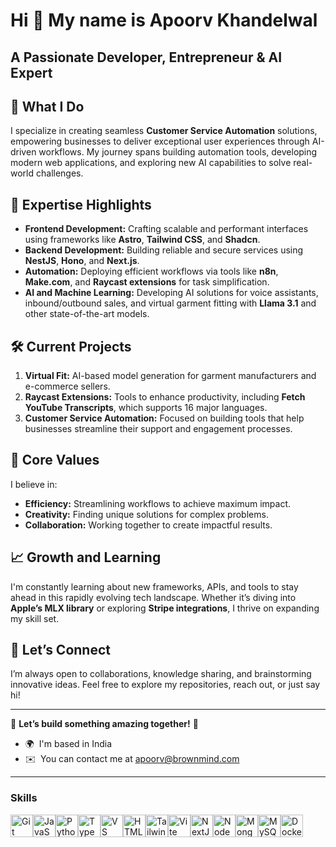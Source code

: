 Hi 👋 My name is Apoorv Khandelwal
==================================

A Passionate Developer, Entrepreneur & AI Expert
------------------------------------------------ 

## 🚀 What I Do  
I specialize in creating seamless **Customer Service Automation** solutions, empowering businesses to deliver exceptional user experiences through AI-driven workflows. My journey spans building automation tools, developing modern web applications, and exploring new AI capabilities to solve real-world challenges.  

## 🌟 Expertise Highlights  
- **Frontend Development:** Crafting scalable and performant interfaces using frameworks like **Astro**, **Tailwind CSS**, and **Shadcn**.  
- **Backend Development:** Building reliable and secure services using **NestJS**, **Hono**, and **Next.js**.  
- **Automation:** Deploying efficient workflows via tools like **n8n**, **Make.com**, and **Raycast extensions** for task simplification.  
- **AI and Machine Learning:** Developing AI solutions for voice assistants, inbound/outbound sales, and virtual garment fitting with **Llama 3.1** and other state-of-the-art models.  

## 🛠 Current Projects  
1. **Virtual Fit:** AI-based model generation for garment manufacturers and e-commerce sellers.  
2. **Raycast Extensions:** Tools to enhance productivity, including **Fetch YouTube Transcripts**, which supports 16 major languages.  
3. **Customer Service Automation:** Focused on building tools that help businesses streamline their support and engagement processes.  

## 🎯 Core Values  
I believe in:  
- **Efficiency:** Streamlining workflows to achieve maximum impact.  
- **Creativity:** Finding unique solutions for complex problems.  
- **Collaboration:** Working together to create impactful results.  

## 📈 Growth and Learning  
I'm constantly learning about new frameworks, APIs, and tools to stay ahead in this rapidly evolving tech landscape. Whether it’s diving into **Apple’s MLX library** or exploring **Stripe integrations**, I thrive on expanding my skill set.  

## 🤝 Let’s Connect  
I’m always open to collaborations, knowledge sharing, and brainstorming innovative ideas. Feel free to explore my repositories, reach out, or just say hi!  

---

🌟 **Let’s build something amazing together!** 🌟

*   🌍  I'm based in India
*   ✉️  You can contact me at [apoorv@brownmind.com](mailto:apoorv@brownmind.com)

---
### Skills

<p align="left">
<a href="https://git-scm.com/" target="_blank" rel="noreferrer"><img src="https://raw.githubusercontent.com/danielcranney/readme-generator/main/public/icons/skills/git-colored.svg" width="36" height="36" alt="Git" /></a><a href="https://developer.mozilla.org/en-US/docs/Web/JavaScript" target="_blank" rel="noreferrer"><img src="https://raw.githubusercontent.com/danielcranney/readme-generator/main/public/icons/skills/javascript-colored.svg" width="36" height="36" alt="JavaScript" /></a><a href="https://www.python.org/" target="_blank" rel="noreferrer"><img src="https://raw.githubusercontent.com/danielcranney/readme-generator/main/public/icons/skills/python-colored.svg" width="36" height="36" alt="Python" /></a><a href="https://www.typescriptlang.org/" target="_blank" rel="noreferrer"><img src="https://raw.githubusercontent.com/danielcranney/readme-generator/main/public/icons/skills/typescript-colored.svg" width="36" height="36" alt="TypeScript" /></a><a href="https://code.visualstudio.com/" target="_blank" rel="noreferrer"><img src="https://raw.githubusercontent.com/danielcranney/readme-generator/main/public/icons/skills/visualstudiocode.svg" width="36" height="36" alt="VS Code" /></a><a href="https://developer.mozilla.org/en-US/docs/Glossary/HTML5" target="_blank" rel="noreferrer"><img src="https://raw.githubusercontent.com/danielcranney/readme-generator/main/public/icons/skills/html5-colored.svg" width="36" height="36" alt="HTML5" /></a><a href="https://tailwindcss.com/" target="_blank" rel="noreferrer"><img src="https://raw.githubusercontent.com/danielcranney/readme-generator/main/public/icons/skills/tailwindcss-colored.svg" width="36" height="36" alt="TailwindCSS" /></a><a href="https://vitejs.dev/" target="_blank" rel="noreferrer"><img src="https://raw.githubusercontent.com/danielcranney/readme-generator/main/public/icons/skills/vite-colored.svg" width="36" height="36" alt="Vite" /></a><a href="https://nextjs.org/docs" target="_blank" rel="noreferrer"><img src="https://raw.githubusercontent.com/danielcranney/readme-generator/main/public/icons/skills/nextjs-colored.svg" width="36" height="36" alt="NextJs" /></a><a href="https://nodejs.org/en/" target="_blank" rel="noreferrer"><img src="https://raw.githubusercontent.com/danielcranney/readme-generator/main/public/icons/skills/nodejs-colored.svg" width="36" height="36" alt="NodeJS" /></a><a href="https://www.mongodb.com/" target="_blank" rel="noreferrer"><img src="https://raw.githubusercontent.com/danielcranney/readme-generator/main/public/icons/skills/mongodb-colored.svg" width="36" height="36" alt="MongoDB" /></a><a href="https://www.mysql.com/" target="_blank" rel="noreferrer"><img src="https://raw.githubusercontent.com/danielcranney/readme-generator/main/public/icons/skills/mysql-colored.svg" width="36" height="36" alt="MySQL" /></a><a href="https://www.docker.com/" target="_blank" rel="noreferrer"><img src="https://raw.githubusercontent.com/danielcranney/readme-generator/main/public/icons/skills/docker-colored.svg" width="36" height="36" alt="Docker" /></a>
                    </p>
                    
